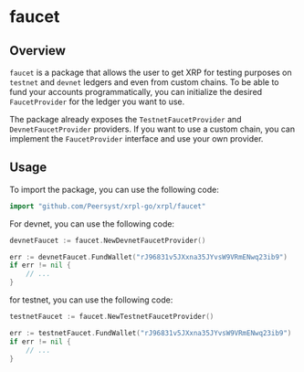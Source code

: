 # faucet

## Overview

`faucet` is a package that allows the user to get XRP for testing purposes on `testnet` and `devnet` ledgers and even from custom chains. To be able to fund your accounts programmatically, you can initialize the desired `FaucetProvider` for the ledger you want to use.

The package already exposes the `TestnetFaucetProvider` and `DevnetFaucetProvider` providers. If you want to use a custom chain, you can implement the `FaucetProvider` interface and use your own provider.

## Usage

To import the package, you can use the following code:

```go
import "github.com/Peersyst/xrpl-go/xrpl/faucet"
```

For devnet, you can use the following code:

```go
devnetFaucet := faucet.NewDevnetFaucetProvider()

err := devnetFaucet.FundWallet("rJ96831v5JXxna35JYvsW9VRmENwq23ib9")
if err != nil {
    // ...
}
```

for testnet, you can use the following code:

```go
testnetFaucet := faucet.NewTestnetFaucetProvider()

err := testnetFaucet.FundWallet("rJ96831v5JXxna35JYvsW9VRmENwq23ib9")
if err != nil {
    // ...
}
```